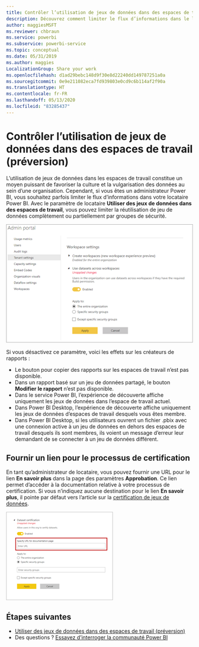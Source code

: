 ```yaml
---
title: Contrôler l’utilisation de jeux de données dans des espaces de travail (préversion) - Power BI
description: Découvrez comment limiter le flux d’informations dans le locataire Power BI.
author: maggiesMSFT
ms.reviewer: chbraun
ms.service: powerbi
ms.subservice: powerbi-service
ms.topic: conceptual
ms.date: 05/31/2019
ms.author: maggies
LocalizationGroup: Share your work
ms.openlocfilehash: d1ad29bebc148d9f30e8d22240dd149787251a0a
ms.sourcegitcommit: 0e9e211082eca7fd939803e0cd9c6b114af2f90a
ms.translationtype: HT
ms.contentlocale: fr-FR
ms.lasthandoff: 05/13/2020
ms.locfileid: "83285437"
---
```

# <a name="control-the-use-of-datasets-across-workspaces-preview"></a>Contrôler l’utilisation de jeux de données dans des espaces de travail (préversion)

L’utilisation de jeux de données dans les espaces de travail constitue un moyen puissant de favoriser la culture et la vulgarisation des données au sein d’une organisation. Cependant, si vous êtes un administrateur Power BI, vous souhaitez parfois limiter le flux d’informations dans votre locataire Power BI. Avec le paramètre de locataire **Utiliser des jeux de données dans des espaces de travail**, vous pouvez limiter la réutilisation de jeu de données complètement ou partiellement par groupes de sécurité.

![Paramètres d’espace de travail d’administrateur Power BI](media/service-datasets-admin-across-workspaces/power-bi-admin-workspace-settings.png)

Si vous désactivez ce paramètre, voici les effets sur les créateurs de rapports :

- Le bouton pour copier des rapports sur les espaces de travail n’est pas disponible. 
- Dans un rapport basé sur un jeu de données partagé, le bouton **Modifier le rapport** n’est pas disponible.
- Dans le service Power BI, l’expérience de découverte affiche uniquement les jeux de données dans l’espace de travail actuel.
- Dans Power BI Desktop, l’expérience de découverte affiche uniquement les jeux de données d’espaces de travail desquels vous êtes membre.
- Dans Power BI Desktop, si les utilisateurs ouvrent un fichier .pbix avec une connexion active à un jeu de données en dehors des espaces de travail desquels ils sont membres, ils voient un message d’erreur leur demandant de se connecter à un jeu de données différent.

## <a name="provide-a-link-for-the-certification-process"></a>Fournir un lien pour le processus de certification

En tant qu’administrateur de locataire, vous pouvez fournir une URL pour le lien **En savoir plus** dans la page des paramètres **Approbation**.  Ce lien permet d’accéder à la documentation relative à votre processus de certification. Si vous n’indiquez aucune destination pour le lien **En savoir plus**, il pointe par défaut vers l’article sur la [certification de jeux de données](service-datasets-certify.md).

![En savoir plus sur la certification de jeux de données](media/service-datasets-certify-promote/power-bi-dataset-learn-more-certification.png)

## <a name="next-steps"></a>Étapes suivantes

- [Utiliser des jeux de données dans des espaces de travail (préversion)](service-datasets-across-workspaces.md)
- Des questions ? [Essayez d’interroger la communauté Power BI](https://community.powerbi.com/)
